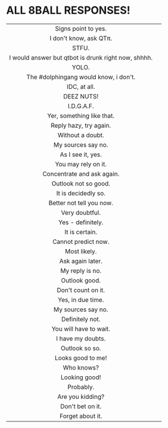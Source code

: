ALL 8BALL RESPONSES!
====================
| | |
|:---------------------------------------------------:|:---------------------------------------------------:|
|Signs point to yes.||I don't know, ask QTπ.|
|I don't know, ask QTπ.|
|STFU.|
|I would answer but qtbot is drunk right now, shhhh.|
|YOLO.|
|The #dolphingang would know, i don't.|
|IDC, at all.|
|DEEZ NUTS!|
|I.D.G.A.F.|
|Yer, something like that.|
|Reply hazy, try again.|
|Without a doubt.|
|My sources say no.|
|As I see it, yes.|
|You may rely on it.|
|Concentrate and ask again.|
|Outlook not so good.|
|It is decidedly so.|
|Better not tell you now.|
|Very doubtful.|
|Yes - definitely.|
|It is certain.|
|Cannot predict now.|
|Most likely.|
|Ask again later.|
|My reply is no.|
|Outlook good.|
|Don't count on it.|
|Yes, in due time.|
|My sources say no.|
|Definitely not.|
|You will have to wait.|
|I have my doubts.|
|Outlook so so.|
|Looks good to me!|
|Who knows?|
|Looking good!|
|Probably.|
|Are you kidding?|
|Don't bet on it.|
|Forget about it.|
